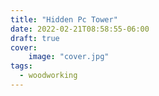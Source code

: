```yaml
---
title: "Hidden Pc Tower"
date: 2022-02-21T08:58:55-06:00
draft: true
cover:
    image: "cover.jpg"
tags:
  - woodworking
---
```

